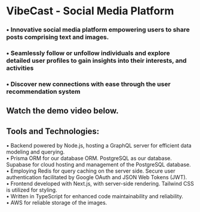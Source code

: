 # VibeCast - Social Media Platform
### • Innovative social media platform empowering users to share posts comprising text and images.
### • Seamlessly follow or unfollow individuals and explore detailed user profiles to gain insights into their interests, and activities
### • Discover new connections with ease through the user recommendation system

## Watch the demo video below.


## Tools and Technologies:
• Backend powered by Node.js, hosting a GraphQL server for efficient data modeling and querying.  
• Prisma ORM for our database ORM. PostgreSQL as our database. Supabase for cloud hosting and
management of the PostgreSQL database.  
• Employing Redis for query caching on the server side. Secure user authentication facilitated by Google OAuth
and JSON Web Tokens (JWT).  
• Frontend developed with Next.js, with server-side rendering. Tailwind CSS is utilized for styling.  
• Written in TypeScript for enhanced code maintainability and reliability.  
• AWS for reliable storage of the images.  
